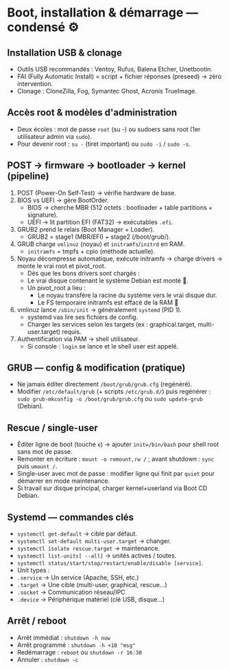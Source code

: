 # Boot, installation & démarrage — condensé ⚙️

## Installation USB & clonage
- Outils USB recommandés : Ventoy, Rufus, Balena Etcher, Unetbootin.  
- FAI (Fully Automatic Install) = script + fichier réponses (preseed) → zéro intervention.  
- Clonage : CloneZilla, Fog, Symantec Ghost, Acronis TrueImage.

## Accès root & modèles d'administration
- Deux écoles : mot de passe `root` (su -) ou sudoers sans root (1er utilisateur admin via `sudo`).  
- Pour devenir root : `su -` (tiret important) ou `sudo -i` / `sudo -s`.

## POST → firmware → bootloader → kernel (pipeline)
1. POST (Power-On Self-Test) → vérifie hardware de base.  
2. BIOS vs UEFI → gère BootOrder.  
   - BIOS → cherche MBR (512 octets : bootloader + table partitions + signature).  
   - UEFI → lit partition EFI (FAT32) → exécutables `.efi`.  
3. GRUB2 prend le relais (Boot Manager + Loader).  
   - GRUB2 = stage1 (MBR/EFI) + stage2 (/boot/grub/).  
4. GRUB charge `vmlinuz` (noyau) et `initramfs`/`initrd` en RAM. 
   - `initramfs` = tmpfs + cpio (méthode actuelle).  
5. Noyau décompresse automatique, exécute initramfs → charge drivers → monte le vrai root et pivot_root.
	- Dès que les bons drivers sont chargés :
	- Le vrai disque contenant le système Debian est monté 🔗.
	- Un pivot_root a lieu :
		- Le noyau transfère la racine du système vers le vrai disque dur.
		- Le FS temporaire initramfs est effacé de la RAM 🧹
6. vmlinuz lance `/sbin/init` → généralement `systemd` (PID 1).  
	- systemd vas lire ses fichiers de config.
	- Charger les services selon les targets (ex : graphical.target, multi-user.target) requis.
7. Authentification via PAM → shell utilisateur.
	- Si console : `login` se lance et le shell user est appelé.

## GRUB — config & modification (pratique)
- Ne jamais éditer directement `/boot/grub/grub.cfg` (regénéré).  
- Modifier `/etc/default/grub` (+ scripts `/etc/grub.d/`) puis regénérer : `sudo grub-mkconfig -o /boot/grub/grub.cfg` ou `sudo update-grub` (Debian).

## Rescue / single-user
- Éditer ligne de boot (touche `e`) → ajouter `init=/bin/bash` pour shell root sans mot de passe.  
- Remonter en écriture : `mount -o remount,rw /` ; avant shutdown : `sync` puis `umount /`.  
- Single-user avec mot de passe : modifier ligne qui finit par `quiet` pour démarrer en mode maintenance.
- Si travail sur disque principal, charger kernel+userland via Boot CD Debian.

## Systemd — commandes clés
- `systemctl get-default` → cible par défaut.  
- `systemctl set-default multi-user.target` → changer.  
- `systemctl isolate rescue.target` → maintenance.  
- `systemctl list-units[ --all]` → unités actives / toutes.  
- `systemctl status/start/stop/restart/enable/disable [service]`.  
- Unit types : 
- `.service` → Un service (Apache, SSH, etc.)
- `.target` → Une cible (multi-user, graphical, rescue...)
- `.socket` → Communication réseau/IPC
- `.device` → Périphérique matériel (clé USB, disque...)

## Arrêt / reboot
- Arrêt immédiat : `shutdown -h now`  
- Arrêt programmé : `shutdown -h +10 "msg"`  
- Redémarrage : `reboot` ou `shutdown -r 16:30`  
- Annuler : `shutdown -c`